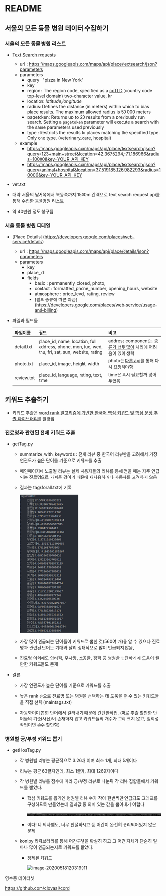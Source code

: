 # README

## 서울의 모든 동물 병원 데이터 수집하기

### 서울의 모든 동물 병원 리스트
- [Text Search requests](https://developers.google.com/places/web-service/search)
  - url : https://maps.googleapis.com/maps/api/place/textsearch/json?parameters
  - parameters
    - query :  "pizza in New York"
    - key
    - region : The region code, specified as a [ccTLD](https://en.wikipedia.org/wiki/CcTLD) (country code top-level domain) two-character value, kr
    - location:  *latitude*,*longitude*
    - radius: Defines the distance (in meters) within which to bias place results. The maximum allowed radius is 50 000 meters
    - pagetoken: Returns up to 20 results from a previously run search. Setting a `pagetoken` parameter will execute a search with the same parameters used previously
    - type : Restricts the results to places matching the specified type. Only one type. (veterinary_care, hospital)
  - example
    - https://maps.googleapis.com/maps/api/place/textsearch/json?query=123+main+street&location=42.3675294,-71.186966&radius=10000&key=YOUR_API_KEY
    - https://maps.googleapis.com/maps/api/place/textsearch/json?query=animal+hospital&location=37.519185,126.982293&radius=10000&key=YOUR_API_KEY

- vet.txt
  
- 대략 서울의 남서쪽에서 북동쪽까지 1500m 간격으로 text search request api를 통해 수집한 동물병원 리스트
  
- 약 40만원 정도 청구됨

  

### 서울 동물 병원 디테일
- [Place Details] (https://developers.google.com/places/web-service/details)
  - url : https://maps.googleapis.com/maps/api/place/details/json?parameters
  - parameters
    - key
    - place_id
    - fields
      - basic : permanently_closed, photo, 
      - contact : formatted_phone_number, opening_hours, website
      - atmosphere : price_level, rating, review
      - [필드 종류에 따른 과금] (https://developers.google.com/places/web-service/usage-and-billing)

- 파일과 필드들

  | 파일이름   | 필드                                                         | 비고                                                         |
  | ---------- | ------------------------------------------------------------ | ------------------------------------------------------------ |
  | detail.txt | place_id, name, location, full address, phone, mon, tue, wed, thu, fri, sat, sun, website, rating | address component는 [종류가 너무 많아](https://developers.google.com/maps/documentation/geocoding/intro#Types) 처리에 어려움이 있어 생략 |
  | photo.txt  | place_id, image, height, width                               | photo는 [다른 api](https://developers.google.com/places/web-service/photos)를 통해 다시 요청해야함 |
  | review.txt | place_id, language, rating, text, time                       | time은 혹시 필요할까 넣어두었음                              |

  



## 키워드 추출하기

- 키워드 추출은 [word rank 알고리즘에 기반한 한국어 핵심 키워드 및 핵심 문장 추출 라이브러리](https://github.com/lovit/KR-WordRank)를 활용함

### 진료명과 관련된 전체 키워드 추출

- getTag.py

  - summarize_with_keywords : 전체 리뷰 중 한국어 리뷰만을 고려해서 가장 연관도가 높은 단어를 기준으로 키워드를 추출

  - 메인페이지에 노출될 리뷰는 실제 사용자들의 리뷰를 통해 얻을 때는 자주 언급되는 진료명으로 가져올 것이기 때문에 재사용하거나 자동화를 고려하지 않음

  - 결과는 tagsforall.txt에 기록

    <img src="images/tagforall.jpg" alt="image-20200518110240724" style="zoom: 67%;" />

  - 가장 많이 언급되는 단어들이 키워드로 뽑힌 것(560여 개)을 알 수 있으나 진료명과 관련된 단어는 기대와 달리 상대적으로 많이 언급되지 않음,

  - 진료명 이외에도 합리적, 주차장, 소동물,  정직 등 병원을 판단하기에 도움이 될만한 키워드들도 존재

- 결론 

  - 가장 연관도가 높은 단어를 기준으로 키워드를 추출

  - 높은 rank 순으로 진료명 또는 병원을 선택하는 데 도움을 줄 수 있는 키워드들을 직접 선택 (maintags.txt)

  - 자동화이미 뽑힌 단어에서 걸러내기 때문에 간단한작업. 
    (따로 추출 할만한 단어들의 기준(사전)이 존재하지 않고 키워드들의 개수가 그리 크지 않고, 일회성 작업이면 손수 할만함)

    

### 병원별 긍/부정 키워드 뽑기

- getHosTag.py

  - 각 병원별 리뷰는 평균적으로 3.26개 이며 최소 1개, 최대 5개이다

  - 리뷰는 평균 63글자인데, 최소 1글자, 최대 1269자이다

  - 각 병원별 리뷰를 점수에 따라 긍/부정 리뷰로 나눈뒤 각 리뷰 집합들에서 키워드를 뽑았다.

    - 핵심 키워드를 뽑기엔 병원별 리뷰 수가 작아 한번씩만 언급되도 그래프를 구성하도록 만들었는데 결과값 중 의미 있는 값을 뽑아내기 어렵다

      ![image-20200518115019963](images/hos_tag1.jpg)

    - 이다! 나 의사쌤도, 너무 친절하시고 등 어간이 완전히 분리되어있지 않은 문제

  - konlpy 라이브러리를 통해 어간구별을 확실히 하고 그 어간 자체가 단순히 얼마나 많이 언급되는지로 키워드를 뽑았다.

    - 정제된 키워드

      ![image-20200518120319911](../../../AppData/Roaming/Typora/typora-user-images/image-20200518120319911.png)





영수증 데이터셋

https://github.com/clovaai/cord